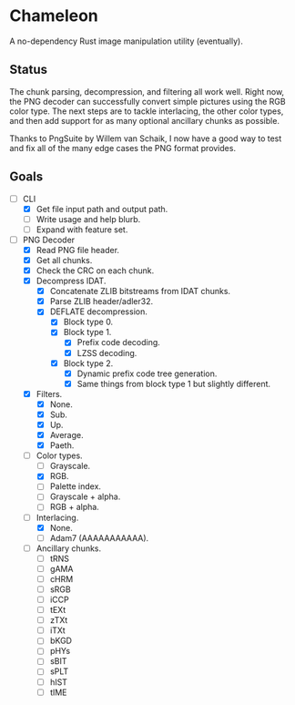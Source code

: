 # Chameleon

A no-dependency Rust image manipulation utility (eventually).

## Status

The chunk parsing, decompression, and filtering all work well. Right now, the
PNG decoder can successfully convert simple pictures using the RGB color type.
The next steps are to tackle interlacing, the other color types, and then add
support for as many optional ancillary chunks as possible.

Thanks to PngSuite by Willem van Schaik, I now have a good way to test and fix
all of the many edge cases the PNG format provides.

## Goals

- [ ] CLI
  - [x] Get file input path and output path.
  - [ ] Write usage and help blurb.
  - [ ] Expand with feature set.
- [ ] PNG Decoder
  - [x] Read PNG file header.
  - [x] Get all chunks.
  - [x] Check the CRC on each chunk.
  - [x] Decompress IDAT.
    - [x] Concatenate ZLIB bitstreams from IDAT chunks.
    - [x] Parse ZLIB header/adler32.
    - [x] DEFLATE decompression.
      - [x] Block type 0.
      - [x] Block type 1.
        - [x] Prefix code decoding.
        - [x] LZSS decoding.
      - [x] Block type 2.
        - [x] Dynamic prefix code tree generation.
        - [x] Same things from block type 1 but slightly different.
  - [x] Filters.
    - [x] None.
    - [x] Sub.
    - [x] Up.
    - [x] Average.
    - [x] Paeth.
  - [ ] Color types.
    - [ ] Grayscale.
    - [x] RGB.
    - [ ] Palette index.
    - [ ] Grayscale + alpha.
    - [ ] RGB + alpha.
  - [ ] Interlacing.
    - [x] None.
    - [ ] Adam7 (AAAAAAAAAAA).
  - [ ] Ancillary chunks.
    - [ ] tRNS
    - [ ] gAMA
    - [ ] cHRM
    - [ ] sRGB
    - [ ] iCCP
    - [ ] tEXt
    - [ ] zTXt
    - [ ] iTXt
    - [ ] bKGD
    - [ ] pHYs
    - [ ] sBIT
    - [ ] sPLT
    - [ ] hIST
    - [ ] tIME
